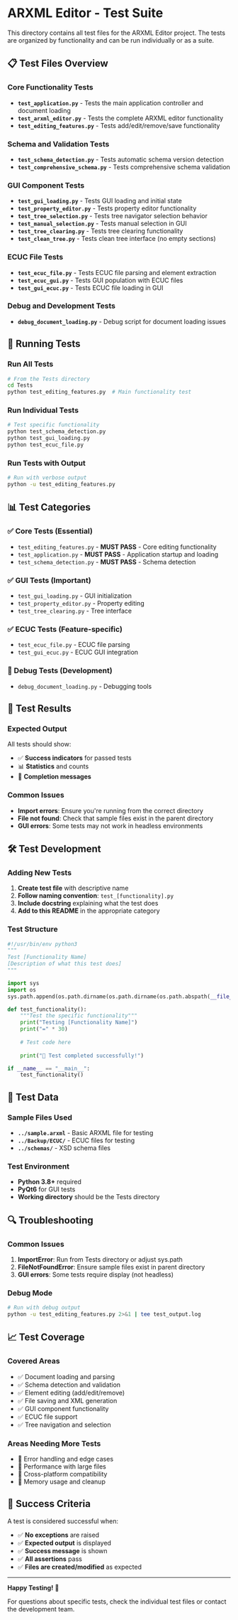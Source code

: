 # ARXML Editor - Test Suite

This directory contains all test files for the ARXML Editor project. The tests are organized by functionality and can be run individually or as a suite.

## 📋 Test Files Overview

### Core Functionality Tests
- **`test_application.py`** - Tests the main application controller and document loading
- **`test_arxml_editor.py`** - Tests the complete ARXML editor functionality
- **`test_editing_features.py`** - Tests add/edit/remove/save functionality

### Schema and Validation Tests
- **`test_schema_detection.py`** - Tests automatic schema version detection
- **`test_comprehensive_schema.py`** - Tests comprehensive schema validation

### GUI Component Tests
- **`test_gui_loading.py`** - Tests GUI loading and initial state
- **`test_property_editor.py`** - Tests property editor functionality
- **`test_tree_selection.py`** - Tests tree navigator selection behavior
- **`test_manual_selection.py`** - Tests manual selection in GUI
- **`test_tree_clearing.py`** - Tests tree clearing functionality
- **`test_clean_tree.py`** - Tests clean tree interface (no empty sections)

### ECUC File Tests
- **`test_ecuc_file.py`** - Tests ECUC file parsing and element extraction
- **`test_ecuc_gui.py`** - Tests GUI population with ECUC files
- **`test_gui_ecuc.py`** - Tests ECUC file loading in GUI

### Debug and Development Tests
- **`debug_document_loading.py`** - Debug script for document loading issues

## 🚀 Running Tests

### Run All Tests
```bash
# From the Tests directory
cd Tests
python test_editing_features.py  # Main functionality test
```

### Run Individual Tests
```bash
# Test specific functionality
python test_schema_detection.py
python test_gui_loading.py
python test_ecuc_file.py
```

### Run Tests with Output
```bash
# Run with verbose output
python -u test_editing_features.py
```

## 📊 Test Categories

### ✅ Core Tests (Essential)
- `test_editing_features.py` - **MUST PASS** - Core editing functionality
- `test_application.py` - **MUST PASS** - Application startup and loading
- `test_schema_detection.py` - **MUST PASS** - Schema detection

### ✅ GUI Tests (Important)
- `test_gui_loading.py` - GUI initialization
- `test_property_editor.py` - Property editing
- `test_tree_clearing.py` - Tree interface

### ✅ ECUC Tests (Feature-specific)
- `test_ecuc_file.py` - ECUC file parsing
- `test_gui_ecuc.py` - ECUC GUI integration

### 🔧 Debug Tests (Development)
- `debug_document_loading.py` - Debugging tools

## 🎯 Test Results

### Expected Output
All tests should show:
- ✅ **Success indicators** for passed tests
- 📊 **Statistics** and counts
- 🎉 **Completion messages**

### Common Issues
- **Import errors**: Ensure you're running from the correct directory
- **File not found**: Check that sample files exist in the parent directory
- **GUI errors**: Some tests may not work in headless environments

## 🛠️ Test Development

### Adding New Tests
1. **Create test file** with descriptive name
2. **Follow naming convention**: `test_[functionality].py`
3. **Include docstring** explaining what the test does
4. **Add to this README** in the appropriate category

### Test Structure
```python
#!/usr/bin/env python3
"""
Test [Functionality Name]
[Description of what this test does]
"""

import sys
import os
sys.path.append(os.path.dirname(os.path.dirname(os.path.abspath(__file__))))

def test_functionality():
    """Test the specific functionality"""
    print("Testing [Functionality Name]")
    print("=" * 30)
    
    # Test code here
    
    print("🎉 Test completed successfully!")

if __name__ == "__main__":
    test_functionality()
```

## 📝 Test Data

### Sample Files Used
- **`../sample.arxml`** - Basic ARXML file for testing
- **`../Backup/ECUC/`** - ECUC files for testing
- **`../schemas/`** - XSD schema files

### Test Environment
- **Python 3.8+** required
- **PyQt6** for GUI tests
- **Working directory** should be the Tests directory

## 🔍 Troubleshooting

### Common Issues
1. **ImportError**: Run from Tests directory or adjust sys.path
2. **FileNotFoundError**: Ensure sample files exist in parent directory
3. **GUI errors**: Some tests require display (not headless)

### Debug Mode
```bash
# Run with debug output
python -u test_editing_features.py 2>&1 | tee test_output.log
```

## 📈 Test Coverage

### Covered Areas
- ✅ Document loading and parsing
- ✅ Schema detection and validation
- ✅ Element editing (add/edit/remove)
- ✅ File saving and XML generation
- ✅ GUI component functionality
- ✅ ECUC file support
- ✅ Tree navigation and selection

### Areas Needing More Tests
- 🔄 Error handling and edge cases
- 🔄 Performance with large files
- 🔄 Cross-platform compatibility
- 🔄 Memory usage and cleanup

## 🎉 Success Criteria

A test is considered successful when:
- ✅ **No exceptions** are raised
- ✅ **Expected output** is displayed
- ✅ **Success message** is shown
- ✅ **All assertions** pass
- ✅ **Files are created/modified** as expected

---

**Happy Testing!** 🚀

For questions about specific tests, check the individual test files or contact the development team.